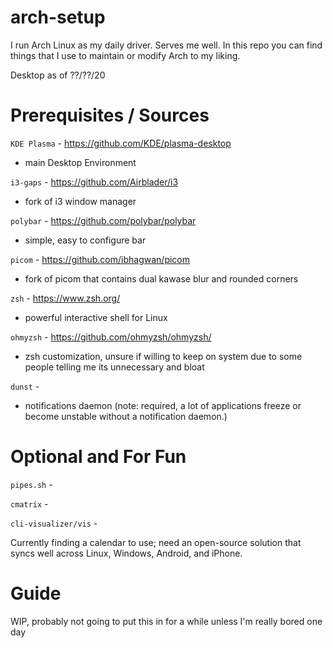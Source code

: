 # arch-setup
I run Arch Linux as my daily driver. Serves me well. In this repo you can find things that I use to maintain or modify Arch to my liking.

Desktop as of ??/??/20

# Prerequisites / Sources 

`KDE Plasma` - https://github.com/KDE/plasma-desktop
- main Desktop Environment

`i3-gaps` - https://github.com/Airblader/i3 
- fork of i3 window manager

`polybar` - https://github.com/polybar/polybar 
- simple, easy to configure bar

`picom` - https://github.com/ibhagwan/picom 
- fork of picom that contains dual kawase blur and rounded corners

`zsh` - https://www.zsh.org/ 
- powerful interactive shell for Linux

`ohmyzsh` - https://github.com/ohmyzsh/ohmyzsh/ 
- zsh customization, unsure if willing to keep on system due to some people telling me its unnecessary and bloat

`dunst` -
- notifications daemon (note: required, a lot of applications freeze or become unstable without a notification daemon.)

# Optional and For Fun

`pipes.sh` -

`cmatrix` -

`cli-visualizer/vis` -

Currently finding a calendar to use; need an open-source solution that syncs well across Linux, Windows, Android, and iPhone.

# Guide

WIP, probably not going to put this in for a while unless I'm really bored one day
